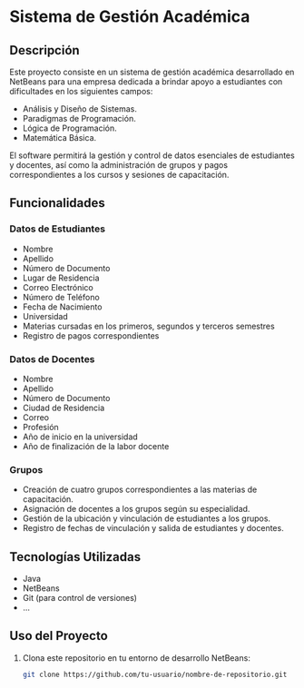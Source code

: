 # Sistema de Gestión Académica

## Descripción

Este proyecto consiste en un sistema de gestión académica desarrollado en NetBeans para una empresa dedicada a brindar apoyo a estudiantes con dificultades en los siguientes campos:

- Análisis y Diseño de Sistemas.
- Paradigmas de Programación.
- Lógica de Programación.
- Matemática Básica.

El software permitirá la gestión y control de datos esenciales de estudiantes y docentes, así como la administración de grupos y pagos correspondientes a los cursos y sesiones de capacitación.

## Funcionalidades

### Datos de Estudiantes

- Nombre
- Apellido
- Número de Documento
- Lugar de Residencia
- Correo Electrónico
- Número de Teléfono
- Fecha de Nacimiento
- Universidad
- Materias cursadas en los primeros, segundos y terceros semestres
- Registro de pagos correspondientes

### Datos de Docentes

- Nombre
- Apellido
- Número de Documento
- Ciudad de Residencia
- Correo
- Profesión
- Año de inicio en la universidad
- Año de finalización de la labor docente

### Grupos

- Creación de cuatro grupos correspondientes a las materias de capacitación.
- Asignación de docentes a los grupos según su especialidad.
- Gestión de la ubicación y vinculación de estudiantes a los grupos.
- Registro de fechas de vinculación y salida de estudiantes y docentes.

## Tecnologías Utilizadas

- Java
- NetBeans
- Git (para control de versiones)
- ...

## Uso del Proyecto

1. Clona este repositorio en tu entorno de desarrollo NetBeans:

   ```bash
   git clone https://github.com/tu-usuario/nombre-de-repositorio.git

